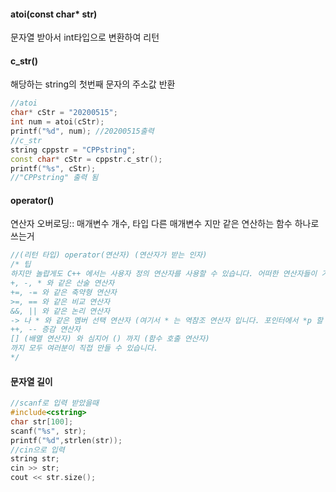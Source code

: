 #### atoi(const char* str) <cstdlib>

문자열 받아서 int타입으로 변환하여 리턴

#### c_str() <cstring>

해당하는 string의 첫번째 문자의 주소값 반환

```c++
//atoi
char* cStr = "20200515";
int num = atoi(cStr);
printf("%d", num); //20200515출력
//c_str
string cppstr = "CPPstring";
const char* cStr = cppstr.c_str();
printf("%s", cStr);
//"CPPstring" 출력 됨


```

#### operator()

연산자 오버로딩:: 매개변수 개수, 타입 다른 매개변수 지만 같은 연산하는 함수 하나로 쓰는거

```c++
//(리턴 타입) operator(연산자) (연산자가 받는 인자)
/* 팁
하지만 놀랍게도 C++ 에서는 사용자 정의 연산자를 사용할 수 있습니다. 어떠한 연산자들이 가능하나면, :: (범위 지정), . (멤버 지정), .* (멤버 포인터로 멤버 지정) 을 제외한 여러분이 상상하는 모든 연산자를 사용할 수 있다는 것입니다. 대표적으로
+, -, * 와 같은 산술 연산자
+=, -= 와 같은 축약형 연산자
>=, == 와 같은 비교 연산자
&&, || 와 같은 논리 연산자
-> 나 * 와 같은 멤버 선택 연산자 (여기서 * 는 역참조 연산자 입니다. 포인터에서 *p 할 때 처럼)
++, -- 증감 연산자
[] (배열 연산자) 와 심지어 () 까지 (함수 호출 연산자)
까지 모두 여러분이 직접 만들 수 있습니다.
*/

```

#### 문자열 길이

```c++
//scanf로 입력 받았을때
#include<cstring>
char str[100];
scanf("%s", str);
printf("%d",strlen(str));
//cin으로 입력
string str;
cin >> str;
cout << str.size();
```

